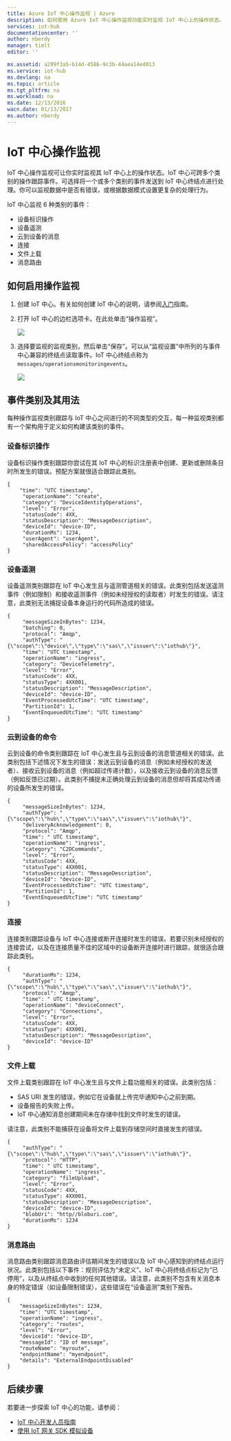 ```yaml
---
title: Azure IoT 中心操作监视 | Azure
description: 如何使用 Azure IoT 中心操作监视功能实时监视 IoT 中心上的操作状态。
services: iot-hub
documentationcenter: ''
author: nberdy
manager: timlt
editor: ''

ms.assetid: a299f3a5-b14d-4586-9c3b-44aea14ed013
ms.service: iot-hub
ms.devlang: na
ms.topic: article
ms.tgt_pltfrm: na
ms.workload: na
ms.date: 12/13/2016
wacn.date: 01/13/2017
ms.author: nberdy
---
```


# IoT 中心操作监视
IoT 中心操作监视可让你实时监视其 IoT 中心上的操作状态。IoT 中心可跨多个类别的操作跟踪事件。可选择将一个或多个类别的事件发送到 IoT 中心终结点进行处理。你可以监视数据中是否有错误，或根据数据模式设置更复杂的处理行为。

IoT 中心监视 6 种类别的事件：

- 设备标识操作
- 设备遥测
- 云到设备的消息
- 连接
- 文件上载
- 消息路由

## 如何启用操作监视
1. 创建 IoT 中心。有关如何创建 IoT 中心的说明，请参阅[入门][lnk-get-started]指南。
2. 打开 IoT 中心的边栏选项卡。在此处单击“操作监视”。

    ![][1]
3. 选择要监视的监视类别，然后单击“保存”。可以从“监视设置”中所列的与事件中心兼容的终结点读取事件。IoT 中心终结点称为 `messages/operationsmonitoringevents`。

    ![][2]  

## 事件类别及其用法
每种操作监视类别跟踪与 IoT 中心之间进行的不同类型的交互，每一种监视类别都有一个架构用于定义如何构建该类别的事件。

### 设备标识操作
设备标识操作类别跟踪你尝试在其 IoT 中心的标识注册表中创建、更新或删除条目时所发生的错误。预配方案就很适合跟踪此类别。

```
{
    "time": "UTC timestamp",
     "operationName": "create",
     "category": "DeviceIdentityOperations",
     "level": "Error",
     "statusCode": 4XX,
     "statusDescription": "MessageDescription",
     "deviceId": "device-ID",
     "durationMs": 1234,
     "userAgent": "userAgent",
     "sharedAccessPolicy": "accessPolicy"
}
```

### 设备遥测
设备遥测类别跟踪在 IoT 中心发生且与遥测管道相关的错误。此类别包括发送遥测事件（例如限制）和接收遥测事件（例如未经授权的读取者）时发生的错误。请注意，此类别无法捕捉设备本身运行的代码所造成的错误。

```
{
     "messageSizeInBytes": 1234,
     "batching": 0,
     "protocol": "Amqp",
     "authType": "{\"scope\":\"device\",\"type\":\"sas\",\"issuer\":\"iothub\"}",
     "time": "UTC timestamp",
     "operationName": "ingress",
     "category": "DeviceTelemetry",
     "level": "Error",
     "statusCode": 4XX,
     "statusType": 4XX001,
     "statusDescription": "MessageDescription",
     "deviceId": "device-ID",
     "EventProcessedUtcTime": "UTC timestamp",
     "PartitionId": 1,
     "EventEnqueuedUtcTime": "UTC timestamp"
}
```

### 云到设备的命令
云到设备的命令类别跟踪在 IoT 中心发生且与云到设备的消息管道相关的错误。此类别包括下述情况下发生的错误：发送云到设备的消息（例如未经授权的发送者）、接收云到设备的消息（例如超过传递计数），以及接收云到设备的消息反馈（例如反馈已过期）。此类别不捕捉未正确处理云到设备的消息但却将其成功传递的设备所发生的错误。

```
{
     "messageSizeInBytes": 1234,
     "authType": "{\"scope\":\"hub\",\"type\":\"sas\",\"issuer\":\"iothub\"}",
     "deliveryAcknowledgement": 0,
     "protocol": "Amqp",
     "time": " UTC timestamp",
     "operationName": "ingress",
     "category": "C2DCommands",
     "level": "Error",
     "statusCode": 4XX,
     "statusType": 4XX001,
     "statusDescription": "MessageDescription",
     "deviceId": "device-ID",
     "EventProcessedUtcTime": "UTC timestamp",
     "PartitionId": 1,
     "EventEnqueuedUtcTime": “UTC timestamp"
}
```

### 连接
连接类别跟踪设备与 IoT 中心连接或断开连接时发生的错误。若要识别未经授权的连接尝试，以及在连接质量不佳的区域中的设备断开连接时进行跟踪，就很适合跟踪此类别。

```
{
     "durationMs": 1234,
     "authType": "{\"scope\":\"hub\",\"type\":\"sas\",\"issuer\":\"iothub\"}",
     "protocol": "Amqp",
     "time": " UTC timestamp",
     "operationName": "deviceConnect",
     "category": "Connections",
     "level": "Error",
     "statusCode": 4XX,
     "statusType": 4XX001,
     "statusDescription": "MessageDescription",
     "deviceId": "device-ID"
}
```

### 文件上载

文件上载类别跟踪在 IoT 中心发生且与文件上载功能相关的错误。此类别包括：

- SAS URI 发生的错误，例如它在设备就上传完毕通知中心之前到期。
- 设备报告的失败上传。
- IoT 中心通知消息创建期间未在存储中找到文件时发生的错误。

请注意，此类别不能捕获在设备将文件上载到存储空间时直接发生的错误。

```
{
     "authType": "{\"scope\":\"hub\",\"type\":\"sas\",\"issuer\":\"iothub\"}",
     "protocol": "HTTP",
     "time": " UTC timestamp",
     "operationName": "ingress",
     "category": "fileUpload",
     "level": "Error",
     "statusCode": 4XX,
     "statusType": 4XX001,
     "statusDescription": "MessageDescription",
     "deviceId": "device-ID",
     "blobUri": "http//bloburi.com",
     "durationMs": 1234
}
```

### 消息路由
消息路由类别跟踪消息路由评估期间发生的错误以及 IoT 中心感知到的终结点运行状况。此类别包括以下事件：规则评估为“未定义”、IoT 中心将终结点标记为“已停用”，以及从终结点中收到的任何其他错误。请注意，此类别不包含有关消息本身的特定错误（如设备限制错误），这些错误在“设备遥测”类别下报告。

```
{
    "messageSizeInBytes": 1234,
    "time": "UTC timestamp",
    "operationName": "ingress",
    "category": "routes",
    "level": "Error",
    "deviceId": "device-ID",
    "messageId": "ID of message",
    "routeName": "myroute",
    "endpointName": "myendpoint",
    "details": "ExternalEndpointDisabled"
}
```

## 后续步骤
若要进一步探索 IoT 中心的功能，请参阅：

- [IoT 中心开发人员指南][lnk-devguide]
- [使用 IoT 网关 SDK 模拟设备][lnk-gateway]

<!-- Links and images -->

[1]: ./media/iot-hub-operations-monitoring/enable-OM-1.png
[2]: ./media/iot-hub-operations-monitoring/enable-OM-2.png

[lnk-get-started]: ./iot-hub-csharp-csharp-getstarted.md
[lnk-diagnostic-metrics]: ./iot-hub-metrics.md
[lnk-scaling]: ./iot-hub-scaling.md
[lnk-dr]: ./iot-hub-ha-dr.md

[lnk-devguide]: ./iot-hub-devguide.md
[lnk-gateway]: ./iot-hub-linux-gateway-sdk-simulated-device.md

<!---HONumber=Mooncake_0109_2017-->
<!--Update_Description:add message routing-->